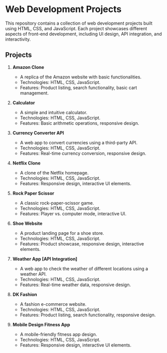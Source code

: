 # Web Development Projects
This repository contains a collection of web development projects built using HTML, CSS, and JavaScript. Each project showcases different aspects of front-end development, including UI design, API integration, and interactivity.

## Projects

1. **Amazon Clone**
    - A replica of the Amazon website with basic functionalities.
    - Technologies: HTML, CSS, JavaScript.
    - Features: Product listing, search functionality, basic cart management.

2. **Calculator**
    - A simple and intuitive calculator.
    - Technologies: HTML, CSS, JavaScript.
    - Features: Basic arithmetic operations, responsive design.

3. **Currency Converter API**
    - A web app to convert currencies using a third-party API.
    - Technologies: HTML, CSS, JavaScript.
    - Features: Real-time currency conversion, responsive design.

4. **Netflix Clone**
    - A clone of the Netflix homepage.
    - Technologies: HTML, CSS, JavaScript.
    - Features: Responsive design, interactive UI elements.

5. **Rock Paper Scissor**
    - A classic rock-paper-scissor game.
    - Technologies: HTML, CSS, JavaScript.
    - Features: Player vs. computer mode, interactive UI.

6. **Shoe Website**
    - A product landing page for a shoe store.
    - Technologies: HTML, CSS, JavaScript.
    - Features: Product showcase, responsive design, interactive elements.

7. **Weather App [API Integration]**
    - A web app to check the weather of different locations using a weather API.
    - Technologies: HTML, CSS, JavaScript.
    - Features: Real-time weather data, responsive design.

8. **DK Fashion**
    - A fashion e-commerce website.
    - Technologies: HTML, CSS, JavaScript.
    - Features: Product listing, search functionality, responsive design.

9. **Mobile Design Fitness App**
    - A mobile-friendly fitness app design.
    - Technologies: HTML, CSS, JavaScript.
    - Features: Responsive design, interactive UI elements.
